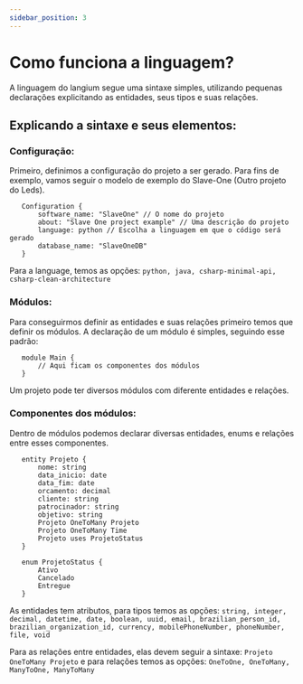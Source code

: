 ```yaml
---
sidebar_position: 3
---
```


# Como funciona a linguagem?

A linguagem do langium segue uma sintaxe simples, utilizando pequenas declarações explicitando as entidades, seus tipos e suas relações.

## Explicando a sintaxe e seus elementos:

### Configuração:
Primeiro, definimos a configuração do projeto a ser gerado. Para fins de exemplo, vamos seguir o modelo de exemplo do Slave-One (Outro projeto do Leds).

```
   Configuration {
       software_name: "SlaveOne" // O nome do projeto
       about: "Slave One project example" // Uma descrição do projeto
       language: python // Escolha a linguagem em que o código será gerado
       database_name: "SlaveOneDB"
   }
```

Para a language, temos as opções: ` python, java, csharp-minimal-api, csharp-clean-architecture `

### Módulos:
Para conseguirmos definir as entidades e suas relações primeiro temos que definir os módulos. A declaração de um módulo é simples, seguindo esse padrão:

```
   module Main {
       // Aqui ficam os componentes dos módulos
   }
```

Um projeto pode ter diversos módulos com diferente entidades e relações.

### Componentes dos módulos:

Dentro de módulos podemos declarar diversas entidades, enums e relações entre esses componentes.

```
   entity Projeto {
       nome: string
       data_inicio: date
       data_fim: date
       orcamento: decimal
       cliente: string
       patrocinador: string
       objetivo: string
       Projeto OneToMany Projeto
       Projeto OneToMany Time
       Projeto uses ProjetoStatus
   }

   enum ProjetoStatus {
       Ativo
       Cancelado
       Entregue
   }
```

As entidades tem atributos, para tipos temos as opções: `string, integer, decimal, datetime, date, boolean, uuid, email, brazilian_person_id, brazilian_organization_id, currency, mobilePhoneNumber, phoneNumber, file, void`

Para as relações entre entidades, elas devem seguir a sintaxe: `Projeto OneToMany Projeto` e para relações temos as opções: `OneToOne, OneToMany, ManyToOne, ManyToMany`